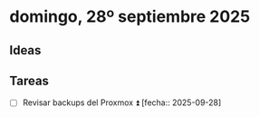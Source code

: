 # domingo, 28º septiembre 2025




## Ideas






## Tareas



- [ ] Revisar backups del Proxmox ⏫ [fecha:: 2025-09-28]